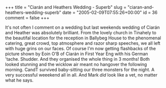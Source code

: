 +++
title = "Ciarán and Heathers Wedding - Superb"
slug = "ciaran-and-heathers-wedding-superb"
date = "2005-02-09T07:55:26+00:00"
id = 36
comment = false
+++

It's not often I comment on a wedding but last weekends wedding of Ciarán and Heather was absolutely brilliant. From the lovely church in Tinahely to the beautifal location for the reception in Ballybeg House to the phenomenal catering, great crowd, top atmosphere and razor sharp speeches, we all left with huge grins on our faces.
Of course I'm now getting flashbacks of the picture shown by Eoin O'B of Ciarán in First Year Eng with his German 'tache. Shudder.
And they organised the whole thing in 3 months! Both looked stunning and the wicklow air meant no hangover the following morning.
CandT survived baby-sitting our three monsters for the night. A very successful weeekend all in all.
And Mark _did_ look like a vet, no matter what he says.


